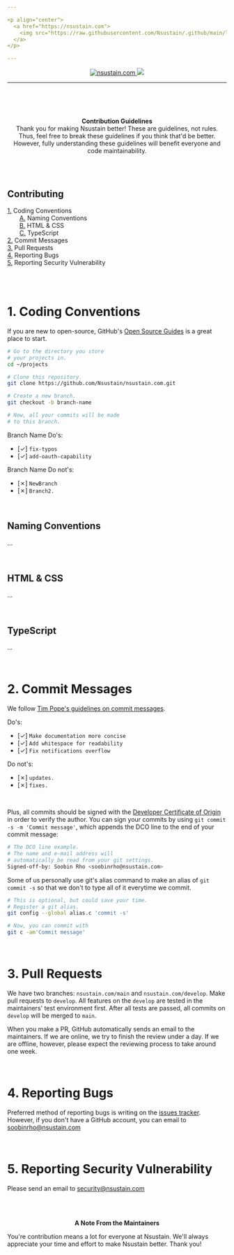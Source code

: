 ```yaml
---

<p align="center">
  <a href="https://nsustain.com">
    <img src="https://raw.githubusercontent.com/Nsustain/.github/main/logo/logo_github.png" width="350">
  </a>
</p>

---
```


<p align="center">
  <a href="https://github.com/Nsustain/nsustain.com">
    <img alt="nsustain.com" src="https://img.shields.io/badge/GitHub-nsustain.com-brightgreen">
  </a>
  <a href="https://github.com/Nsustain/nsustain.com/blob/main/LICENSE">
    <img src="https://badgen.net/github/license/Nsustain/.github">
  </a>
</p>

---

<br>
<br>
<br>

<p align="center">
  <b>
    Contribution Guidelines
  </b><br>
  Thank you for making Nsustain better!
  These are guidelines, not rules.
  Thus, feel free to break these guidelines
  if you think that'd be better.
  However, fully understanding these
  guidelines will benefit everyone
  and code maintainability.
</p>

<br>
<br>

## Contributing
[1.](#1-coding-conventions) Coding Conventions<br>
  [A.](#naming-conventions) Naming Conventions<br>
  [B.](#html--css) HTML & CSS<br>
  [C.](#typescript) TypeScript<br>
[2.](#2-commit-messages) Commit Messages<br>
[3.](#3-pull-requests) Pull Requests<br>
[4.](#4-reporting-bugs) Reporting Bugs<br>
[5.](#5-Reporting-security-vulnerability) Reporting Security Vulnerability<br>

<br>
<br>

# 1. Coding Conventions

If you are new to
open-source, GitHub's
[Open Source Guides](https://opensource.guide/)
is a great place to start.

```bash
# Go to the directory you store
# your projects in.
cd ~/projects

# Clone this repository.
git clone https://github.com/Nsustain/nsustain.com.git

# Create a new branch.
git checkout -b branch-name

# Now, all your commits will be made
# to this branch.
```

Branch Name Do's:
- [&check;] `fix-typos`
- [&check;] `add-oauth-capability`

Branch Name Do not's:
- [&cross;] `NewBranch`
- [&cross;] `Branch2.`

<br>

## Naming Conventions

...

<br>

## HTML & CSS

...

<br>

## TypeScript

...

<br>

# 2. Commit Messages

We follow
[Tim Pope's guidelines on commit messages](https://tbaggery.com/2008/04/19/a-note-about-git-commit-messages.html).

Do's:
- [&check;] `Make documentation more concise`
- [&check;] `Add whitespace for readability`
- [&check;] `Fix notifications overflow`

Do not's:
- [&cross;] `updates.`
- [&cross;] `fixes.`

<br>

Plus, all commits should be signed with the
[Developer Certificate of Origin](https://github.com/apps/dco)
in order to verify the author.
You can sign your commits by using
`git commit -s -m 'Commit message'`,
which appends the DCO line
to the end of your commit message:

```bash
# The DCO line example.
# The name and e-mail address will
# automatically be read from your git settings.
Signed-off-by: Soobin Rho <soobinrho@nsustain.com>
```

Some of us personally use git's alias
command to make an alias of `git commit -s`
so that we don't to type all of it everytime
we commit.

```bash
# This is optional, but could save your time.
# Register a git alias.
git config --global alias.c 'commit -s'

# Now, you can commit with
git c -am'Commit message'
```

<br>

# 3. Pull Requests

We have two branches:
`nsustain.com/main` and
`nsustain.com/develop`.
Make pull requests to
`develop`. All features on the
`develop` are tested
in the maintainers'
test environment first.
After all tests are passed, all commits
on `develop` will be merged to `main`.

When you make a PR,
GitHub automatically sends an email
to the maintainers.
If we are online,
we try to finish the review under a day.
If we are offline, however,
please expect the reviewing process
to take around one week.

<br>

# 4. Reporting Bugs

Preferred method of reporting bugs
is writing on the
[issues tracker](https://github.com/Nsustain/nsustain.com/issues).
However, if you don't have a GitHub
account, you can email to
soobinrho@nsustain.com

<br>

# 5. Reporting Security Vulnerability

Please send an email to security@nsustain.com

<br>
<br>

<p align="center">
  <b>A Note From the Maintainers</b>
</p>

You're contribution means a lot for
everyone at Nsustain.
We'll always appreciate your time and effort
to make Nsustain better. Thank you!


<br>
<br>
<br>
